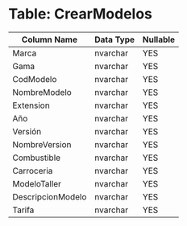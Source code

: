 # Table: CrearModelos

| Column Name | Data Type | Nullable |
|-------------|-----------|----------|
| Marca  | nvarchar | YES |
| Gama | nvarchar | YES |
| CodModelo | nvarchar | YES |
| NombreModelo | nvarchar | YES |
| Extension | nvarchar | YES |
| Año  | nvarchar | YES |
| Versión | nvarchar | YES |
| NombreVersion | nvarchar | YES |
| Combustible | nvarchar | YES |
| Carroceria | nvarchar | YES |
| ModeloTaller | nvarchar | YES |
| DescripcionModelo | nvarchar | YES |
| Tarifa | nvarchar | YES |
